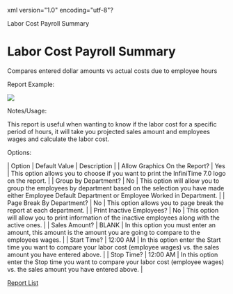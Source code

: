 xml version="1.0" encoding="utf-8"?





Labor Cost Payroll Summary




# Labor Cost Payroll Summary

Compares entered dollar amounts vs actual costs due to employee hours

Report Example:

![](images_2/Labor_Cost_Payroll_Summary.gif)

Notes/Usage:

This report is useful when wanting to know if the labor cost for a specific period of hours, it will take you projected sales amount and employees wages and calculate the labor cost.

Options:

| Option | Default Value | Description |
| Allow Graphics On the Report? | Yes | This option allows you to choose if you want to print the InfiniTime 7.0 logo on the report. |
| Group by Department? | No | This option will allow you to group the employees by department based on the selection you have made either Employee Default Department or Employee Worked in Department. |
| Page Break By Department? | No | This option allows you to page break the report at each department. |
| Print Inactive Employees? | No | This option will allow you to print information of the inactive employees along with the active ones. |
| Sales Amount? | BLANK | In this option you must enter an amount, this amount is the amount you are going to compare to the employees wages. |
| Start Time? | 12:00 AM | In this option enter the Start time you want to compare your labor cost (employee wages) vs. the sales amount you have entered above. |
| Stop Time? | 12:00 AM | In this option enter the Stop time you want to compare your labor cost (employee wages) vs. the sales amount you have entered above. |

[Report List](/InfiniTime/help%20file/Reports/Report_List.md)